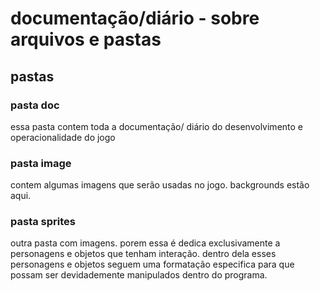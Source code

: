 # documentação/diário -  sobre arquivos e pastas

## pastas

### pasta doc

essa pasta contem toda a documentação/ diário do desenvolvimento e operacionalidade do jogo

### pasta image

contem algumas imagens que serão usadas no jogo. backgrounds estão aqui.

### pasta sprites

outra pasta com imagens. porem essa é dedica exclusivamente a personagens e objetos que tenham interação. dentro dela esses personagens e objetos seguem uma formatação especifica para que possam ser devidademente manipulados dentro do programa.